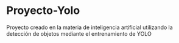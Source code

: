 # Proyecto-Yolo
Proyecto creado en la materia de inteligencia artificial utilizando la detección de objetos mediante el entrenamiento de YOLO
